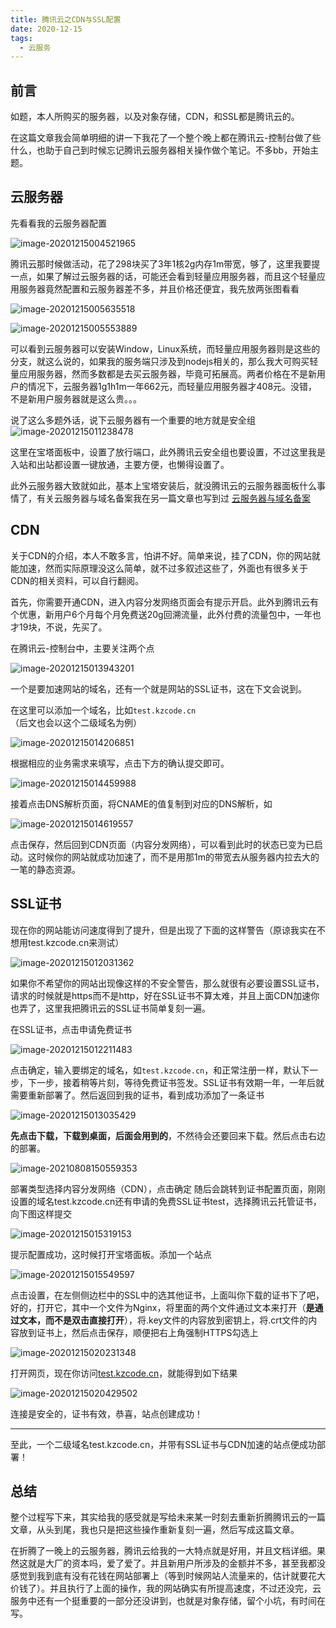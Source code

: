 ```yaml
---
title: 腾讯云之CDN与SSL配置
date: 2020-12-15
tags:
  - 云服务
---
```



## 前言

如题，本人所购买的服务器，以及对象存储，CDN，和SSL都是腾讯云的。

在这篇文章我会简单明细的讲一下我花了一个整个晚上都在腾讯云-控制台做了些什么，也助于自己到时候忘记腾讯云服务器相关操作做个笔记。不多bb，开始主题。

## 云服务器

先看看我的云服务器配置

![image-20201215004521965](https://img.kuizuo.cn/image-20201215004521965.png)

腾讯云那时候做活动，花了298块买了3年1核2g内存1m带宽，够了，这里我要提一点，如果了解过云服务器的话，可能还会看到轻量应用服务器，而且这个轻量应用服务器竟然配置和云服务器差不多，并且价格还便宜，我先放两张图看看

![image-20201215005635518](https://img.kuizuo.cn/image-20201215005635518.png)

![image-20201215005553889](https://img.kuizuo.cn/image-20201215005553889.png)

可以看到云服务器可以安装Window，Linux系统，而轻量应用服务器则是这些的分支，就这么说的，如果我的服务端只涉及到nodejs相关的，那么我大可购买轻量应用服务器，然而多数都是去买云服务器，毕竟可拓展高。两者价格在不是新用户的情况下，云服务器1g1h1m一年662元，而轻量应用服务器才408元。没错，不是新用户服务器就是这么贵。。。

说了这么多题外话，说下云服务器有一个重要的地方就是安全组![image-20201215011238478](https://img.kuizuo.cn/image-20201215011238478.png)

这里在宝塔面板中，设置了放行端口，此外腾讯云安全组也要设置，不过这里我是入站和出站都设置一键放通，主要方便，也懒得设置了。

此外云服务器大致就如此，基本上宝塔安装后，就没腾讯云的云服务器面板什么事情了，有关云服务器与域名备案我在另一篇文章也写到过 [云服务器与域名备案](./云服务器与域名备案)

## CDN

关于CDN的介绍，本人不敢多言，怕讲不好。简单来说，挂了CDN，你的网站就能加速，然而实际原理没这么简单，就不过多叙述这些了，外面也有很多关于CDN的相关资料，可以自行翻阅。

首先，你需要开通CDN，进入内容分发网络页面会有提示开启。此外到腾讯云有个优惠，新用户6个月每个月免费送20g回溯流量，此外付费的流量包中，一年也才19块，不说，先买了。

在腾讯云-控制台中，主要关注两个点

![image-20201215013943201](https://img.kuizuo.cn/image-20201215013943201.png)

一个是要加速网站的域名，还有一个就是网站的SSL证书，这在下文会说到。

在这里可以添加一个域名，比如`test.kzcode.cn`（后文也会以这个二级域名为例）

![image-20201215014206851](https://img.kuizuo.cn/image-20201215014206851.png)

根据相应的业务需求来填写，点击下方的确认提交即可。

![image-20201215014459988](https://img.kuizuo.cn/image-20201215014459988.png)

接着点击DNS解析页面，将CNAME的值复制到对应的DNS解析，如

![image-20201215014619557](https://img.kuizuo.cn/image-20201215014619557.png)

点击保存，然后回到CDN页面（内容分发网络），可以看到此时的状态已变为已启动。这时候你的网站就成功加速了，而不是用那1m的带宽去从服务器内拉去大的一笔的静态资源。

## SSL证书

现在你的网站能访问速度得到了提升，但是出现了下面的这样警告（原谅我实在不想用test.kzcode.cn来测试）

![image-20201215012031362](https://img.kuizuo.cn/image-20201215012031362.png)

如果你不希望你的网站出现像这样的不安全警告，那么就很有必要设置SSL证书，请求的时候就是https而不是http，好在SSL证书不算太难，并且上面CDN加速你也弄了，这里我把腾讯云的SSL证书简单复刻一遍。

在SSL证书，点击申请免费证书

![image-20201215012211483](https://img.kuizuo.cn/image-20201215012211483.png)

点击确定，输入要绑定的域名，如`test.kzcode.cn`，和正常注册一样，默认下一步，下一步，接着稍等片刻，等待免费证书签发。SSL证书有效期一年，一年后就需要重新部署了。然后返回到我的证书，看到成功添加了一条证书

![image-20201215013035429](https://img.kuizuo.cn/image-20201215013035429.png)

**先点击下载，下载到桌面，后面会用到的**，不然待会还要回来下载。然后点击右边的部署。

![image-20210808150559353](https://img.kuizuo.cn/image-20210808150559353.png)

部署类型选择内容分发网络（CDN），点击确定
随后会跳转到证书配置页面，刚刚设置的域名test.kzcode.cn还有申请的免费SSL证书test，选择腾讯云托管证书，向下图这样提交

![image-20201215015319153](https://img.kuizuo.cn/image-20201215015319153.png)

提示配置成功，这时候打开宝塔面板。添加一个站点

![image-20201215015549597](https://img.kuizuo.cn/image-20201215015549597.png)

点击设置，在左侧侧边栏中的SSL中的选其他证书，上面叫你下载的证书下了吧，好的，打开它，其中一个文件为Nginx，将里面的两个文件通过文本来打开（**是通过文本，而不是双击直接打开**），将.key文件的内容放到密钥上，将.crt文件的内容放到证书上，然后点击保存，顺便把右上角强制HTTPS勾选上

![image-20201215020231348](https://img.kuizuo.cn/image-20201215020231348.png)

打开网页，现在你访问[test.kzcode.cn](https://test.kzcode.cn)，就能得到如下结果

![image-20201215020429502](https://img.kuizuo.cn/image-20201215020429502.png)

连接是安全的，证书有效，恭喜，站点创建成功！

------

至此，一个二级域名test.kzcode.cn，并带有SSL证书与CDN加速的站点便成功部署！

## 总结

整个过程写下来，其实给我的感受就是写给未来某一时刻去重新折腾腾讯云的一篇文章，从头到尾，我也只是把这些操作重新复刻一遍，然后写成这篇文章。

在折腾了一晚上的云服务器，腾讯云给我的一大特点就是好用，并且文档详细。果然这就是大厂的资本吗，爱了爱了。并且新用户所涉及的金额并不多，甚至我都没感觉到我到底有没有花钱在网站部署上（等到时候网站人流量来的，估计就要花大价钱了）。并且执行了上面的操作，我的网站确实有所提高速度，不过还没完，云服务中还有一个挺重要的一部分还没讲到，也就是对象存储，留个小坑，有时间在写。















